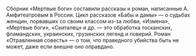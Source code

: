 <!--2017-01-02 07:43:30-->
Сборник «Мертвые боги» составили рассказы и роман, написанные А. Амфитеатровым в России. Цикл рассказов «Бабы и дамы» — о судьбах женщин, порвавших со своим классом из-за любви, «Измена», «Мертвые боги», «Скиталец» и др. — это обработка тосканских, фламандских, украинских, грузинских легенд и поверий. Роман «Отравленная совесть» — о том, что праведного убийства быть не может, даже если внешне оно оправдано.